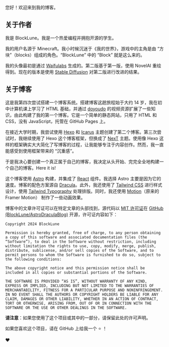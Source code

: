 您好！欢迎来到我的博客。

## 关于作者

我是 BlockLune。我是一个热爱编程并拥抱开源的学生。

我的用户名源于 Minecraft。我小时候沉迷于《我的世界》，游戏中的主角是由 “方块”（blocks）组成的角色。“BlockLune” 中的 “Block” 就是这么来的。

我的头像最初是通过 [Waifulabs](https://waifulabs.com/) 生成的。第二版基于第一版，使用 NovelAI 重绘得到。现在的版本是使用 [Stable Diffusion](https://github.com/AUTOMATIC1111/stable-diffusion-webui) 对第二版进行改进的结果。

## 关于博客

这是我第四次尝试搭建一个博客系统。搭建博客这趟旅程始于大约 14 岁，我在初中计算机课上学习了 HTML 基础，并通过 [doyoudo](https://www.bilibili.com/video/BV1gp411f7j6) 的视频资源扩展了一些知识，由此构建了我的第一个博客。它是一个简单的静态网站，只用了 HTML 和 CSS，没有 JavaScript，托管在 GitHub Pages 上。

在接近大学时期，我尝试使用 [Hexo](https://hexo.io/) 和 [Icarus](https://ppoffice.github.io/hexo-theme-icarus/) 主题创建了第二个博客。第三次尝试时，我继续使用了 Hexo 这个博客框架，但换成了 [NexT](https://theme-next.js.org/) 主题。使用像 Hexo 这样的框架确实大大简化了写博客的过程，让我能够专注于内容创作。然而，我一直能感受到使用框架带来的 “沉重感”。

于是我决心要创建一个真正属于自己的博客，我决定从头开始、完完全全地构建一个自己的博客。Here it is!

这个博客使用 [Astro](https://astro.build/) 构建，并集成了 [React](https://react.dev/) 组件。我选择 Astro 主要是因为它的速度。博客的配色方案源自 [Dracula](https://draculatheme.com/)。此外，我还使用了 [Tailwind CSS](https://tailwindcss.com/) 进行样式设计，使用 [Tailwind Typography](https://github.com/tailwindlabs/tailwindcss-typography) 处理排版。同时，我还使用 [Motion](https://motion.dev)（原来的 Framer Motion） 制作了一些动画效果。

博客中的文章许可证可以在特定文章的头部找到，源代码以 [MIT 许可证](https://zh.wikipedia.org/wiki/MIT_License)在 [GitHub (BlockLune/AstroDraculaBlog)](https://github.com/BlockLune/astro-dracula-blog) 开源，许可证内容如下：

```text
Copyright 2024 BlockLune

Permission is hereby granted, free of charge, to any person obtaining a copy of this software and associated documentation files (the “Software”), to deal in the Software without restriction, including without limitation the rights to use, copy, modify, merge, publish, distribute, sublicense, and/or sell copies of the Software, and to permit persons to whom the Software is furnished to do so, subject to the following conditions:

The above copyright notice and this permission notice shall be included in all copies or substantial portions of the Software.

THE SOFTWARE IS PROVIDED “AS IS”, WITHOUT WARRANTY OF ANY KIND, EXPRESS OR IMPLIED, INCLUDING BUT NOT LIMITED TO THE WARRANTIES OF MERCHANTABILITY, FITNESS FOR A PARTICULAR PURPOSE AND NONINFRINGEMENT. IN NO EVENT SHALL THE AUTHORS OR COPYRIGHT HOLDERS BE LIABLE FOR ANY CLAIM, DAMAGES OR OTHER LIABILITY, WHETHER IN AN ACTION OF CONTRACT, TORT OR OTHERWISE, ARISING FROM, OUT OF OR IN CONNECTION WITH THE SOFTWARE OR THE USE OR OTHER DEALINGS IN THE SOFTWARE.
```

**请注意**：如果您使用了这个项目或其中的一部分，请保留此处的许可声明。

如果您喜欢这个项目，请在 GitHub 上给我一个 :star: ！

:heart:
